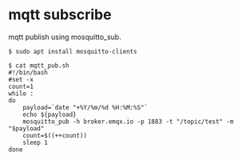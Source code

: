 # mqtt subscribe
mqtt publish using mosquitto_sub.   
```
$ sudo apt install mosquitto-clients

$ cat mqtt_pub.sh
#!/bin/bash
#set -x
count=1
while :
do
    payload=`date "+%Y/%m/%d %H:%M:%S"`
    echo ${payload}
    mosquitto_pub -h broker.emqx.io -p 1883 -t "/topic/test" -m "$payload"
    count=$((++count))
    sleep 1
done
```
